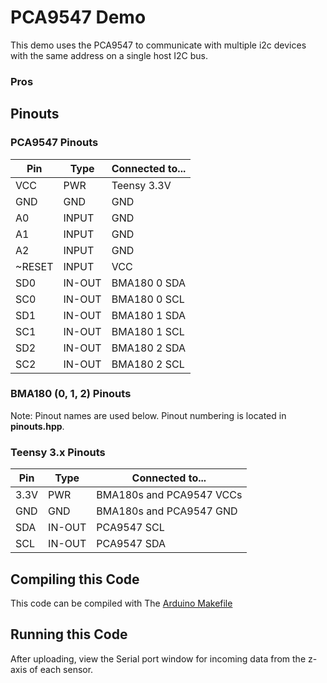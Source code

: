 PCA9547 Demo
======================

This demo uses the PCA9547 to communicate with multiple
i2c devices with the same address on a single host I2C bus.

### Pros


## Pinouts
### PCA9547 Pinouts
| Pin    | Type   | Connected to...        |
|--------|--------|------------------------|
| VCC    | PWR    | Teensy 3.3V          |
| GND    | GND    | GND                  |
| A0     | INPUT  | GND                  |
| A1     | INPUT  | GND                  |
| A2     | INPUT  | GND                  |
| ~RESET | INPUT  | VCC                  |
| SD0    | IN-OUT | BMA180 0 SDA         |
| SC0    | IN-OUT | BMA180 0 SCL         |
| SD1    | IN-OUT | BMA180 1 SDA         |
| SC1    | IN-OUT | BMA180 1 SCL         |
| SD2    | IN-OUT | BMA180 2 SDA         |
| SC2    | IN-OUT | BMA180 2 SCL         |

### BMA180 (0, 1, 2) Pinouts

Note: Pinout names are used below. Pinout numbering is located in
 **pinouts.hpp**.
### Teensy 3.x Pinouts
| Pin             | Type   | Connected to...             |
|-----------------|--------|-----------------------------|
| 3.3V            | PWR    | BMA180s and PCA9547 VCCs    |
| GND             | GND    | BMA180s and PCA9547 GND     |
| SDA             | IN-OUT | PCA9547 SCL                 |
| SCL             | IN-OUT | PCA9547 SDA                 |

## Compiling this Code

This code can be compiled with The [Arduino Makefile](https://github.com/sudar/Arduino-Makefile)

## Running this Code
After uploading, view the Serial port window for incoming data from the z-axis
of each sensor.
